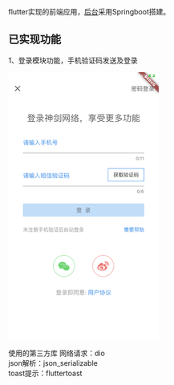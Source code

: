 flutter实现的前端应用，[后台](https://github.com/shenmengzhuifeng/SpringFlutter)采用Springboot搭建。

已实现功能
--------
1、登录模块功能，手机验证码发送及登录<br>

<img src="https://github.com/shenmengzhuifeng/SpringFlutterApp/blob/master/screenshot/login.png" width="300" height="533"/>

使用的第三方库
网络请求：dio <br>
json解析：json_serializable <br>
toast提示：fluttertoast <br>

